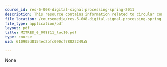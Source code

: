 ```yaml
---
course_id: res-6-008-digital-signal-processing-spring-2011
description: This resource contains information related to circular convolution.
file_location: /coursemedia/res-6-008-digital-signal-processing-spring-2011/610905d8154ec2bfc090cf78022249a5_MITRES_6_008S11_lec10.pdf
file_type: application/pdf
layout: pdf
title: MITRES_6_008S11_lec10.pdf
type: course
uid: 610905d8154ec2bfc090cf78022249a5

---
```

None